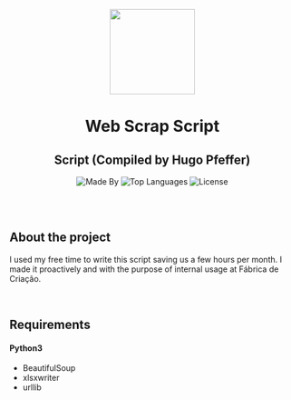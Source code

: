 <p align="center">
    <img height="150px alt="Logo Codenation" src="">
</p>

<h1 align="center">
    Web Scrap Script 
</h1>

<h2 align="center">
    Script (Compiled by Hugo Pfeffer)
</h2>

<p align="center">
    <img alt="Made By" src="https://img.shields.io/badge/Made%20By-Hugo%20Pfeffer-red">
    <img alt="Top Languages" src="https://img.shields.io/github/languages/top/HugoPfeffer/web-scrap-contratus">
    <img alt="License" src="https://img.shields.io/github/license/HugoPfeffer/web-scrao-contratus">
</p>

</br>
</br>
<h2> About the project </h2>

I used my free time to write this script saving us a few hours per month.
I made it proactively and with the purpose of internal usage at Fábrica de Criação. 


</br>
<h2>Requirements</h2>
<h4>Python3</h4>
<ul>
    <li>BeautifulSoup</li>
    <li>xlsxwriter</li>
    <li>urllib</li>
</ul>
</br>







